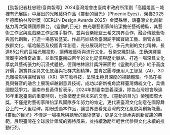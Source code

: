 【勁報記者杜忠聰/臺南報導】2024臺灣燈會由臺南市政府所策劃「高鐵燈區－城裡有光展區」中展出的光雕藝術作品《靈動的目光》（Phoenix Eyes），榮獲2025年德國柏林設計獎（BERLIN Design Awards 2025）金獎殊榮，讓臺灣文化創新魅力再次驚豔國際舞台。《靈動的目光》由光雕藝術家陳怡潔擔任藝術總監，其藝術工作室與瘋戲樂工作室攜手製作，並與音樂總監王希文跨界合作，融合傳統藝術與當代創新，打造一場感官盛宴。作品巧妙結合臺灣廟宇國寶級工藝、南管古調、族群文化、嘻哈饒舌及校園青年創意，充分展現跨世代、多元共創的文化精神。長達85公尺的巨幅光雕投影，讓傳統藝術與流行文化、音樂交織對話，生動演繹臺灣廟宇的傳奇故事，並重現臺南四百年的文化記憶與歷史脈絡，打造一場深具文化厚度與藝術張力的沉浸式體驗。德國柏林設計獎評審團對《靈動的目光》給予高度評價，讚賞其深具文化底蘊與社群共創精神，並肯定團隊運用人工智慧（AI）、3D光雕投影與擴增實境（XR）等前瞻科技，呈現出極具深度的視聽體驗。作品在視覺與聲音的融合上展現卓越創意與技術，成功以嶄新視角詮釋臺灣傳統文化，具備國際競爭力。臺南市長黃偉哲表示，2024年對臺南意義深遠，除為台灣燈會睽違16年重返臺南的重要時刻，也象徵歷史與未來的交會。《靈動的目光》榮獲國際大獎，不僅是對藝術家陳怡潔與團隊多年努力的肯定，更代表臺灣文化創意在國際舞台上的一大里程碑。期盼透過本作品，讓世界更看見臺灣的文化風貌與創新能量。《靈動的目光》不僅是一場視覺與聽覺的藝術盛宴，更是文化傳承與創新實踐的典範，展現臺灣在全球設計領域的獨特風采，並持續激勵年輕世代參與文化永續的推動行列。